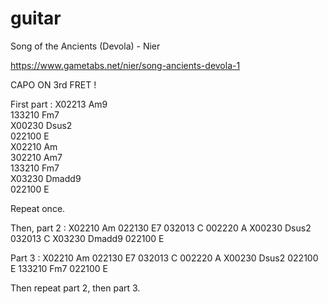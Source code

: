 # guitar

Song of the Ancients (Devola) - Nier

https://www.gametabs.net/nier/song-ancients-devola-1



CAPO ON 3rd FRET !

First part :
X02213 Am9  
133210 Fm7  
X00230 Dsus2  
022100 E  
X02210 Am  
302210 Am7  
133210 Fm7  
X03230 Dmadd9  
022100 E  

Repeat once.

Then, part 2 :
X02210 Am
022130 E7
032013 C
002220 A
X00230 Dsus2
032013 C
X03230 Dmadd9
022100 E

Part 3 :
X02210 Am
022130 E7
032013 C
002220 A
X00230 Dsus2
022100 E
133210 Fm7
022100 E

Then repeat part 2, then part 3.
